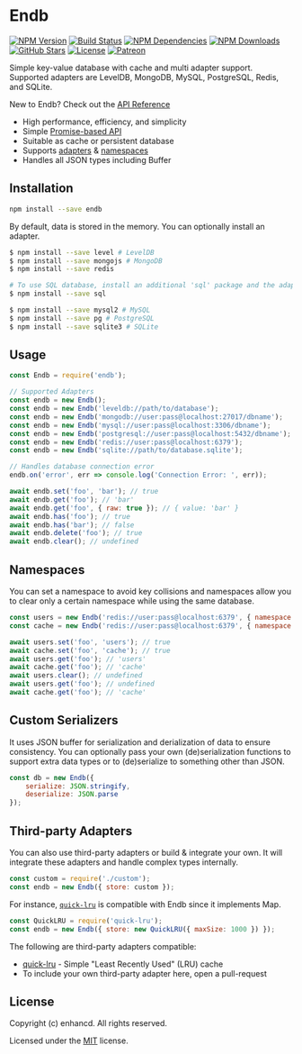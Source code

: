 # Endb

[![NPM Version](https://badgen.net/npm/v/endb)](https://www.npmjs.com/package/endb)
[![Build Status](https://travis-ci.org/enhancd/endb.svg?branch=master)](https://travis-ci.org/enhancd/endb)
[![NPM Dependencies](https://img.shields.io/david/enhancd/endb.svg?maxAge=3600)](https://david-dm.org/enhancd/endb)
[![NPM Downloads](https://badgen.net/npm/dt/endb)](https://www.npmjs.com/package/endb)
[![GitHub Stars](https://badgen.net/github/stars/enhancd/endb)](https://github.com/enhancd/endb)
[![License](https://badgen.net/github/license/enhancd/endb)](https://github.com/enhancd/endb/blob/master/LICENSE)
[![Patreon](https://img.shields.io/badge/donate-patreon-F96854.svg)](https://www.patreon.com/endb)

Simple key-value database with cache and multi adapter support.
Supported adapters are LevelDB, MongoDB, MySQL, PostgreSQL, Redis, and SQLite.

New to Endb? Check out the [API Reference](https://endb.js.org)

* High performance, efficiency, and simplicity
* Simple [Promise-based API](#Usage)
* Suitable as cache or persistent database
* Supports [adapters](#Usage) & [namespaces](#Namespaces)
* Handles all JSON types including Buffer

## Installation
```bash
npm install --save endb
```
By default, data is stored in the memory. You can optionally install an adapter.
```bash
$ npm install --save level # LevelDB
$ npm install --save mongojs # MongoDB
$ npm install --save redis

# To use SQL database, install an additional 'sql' package and the adapter
$ npm install --save sql

$ npm install --save mysql2 # MySQL
$ npm install --save pg # PostgreSQL
$ npm install --save sqlite3 # SQLite
```

## Usage
```js
const Endb = require('endb');

// Supported Adapters
const endb = new Endb();
const endb = new Endb('leveldb://path/to/database');
const endb = new Endb('mongodb://user:pass@localhost:27017/dbname');
const endb = new Endb('mysql://user:pass@localhost:3306/dbname');
const endb = new Endb('postgresql://user:pass@localhost:5432/dbname');
const endb = new Endb('redis://user:pass@localhost:6379');
const endb = new Endb('sqlite://path/to/database.sqlite');

// Handles database connection error
endb.on('error', err => console.log('Connection Error: ', err));

await endb.set('foo', 'bar'); // true
await endb.get('foo'); // 'bar'
await endb.get('foo', { raw: true }); // { value: 'bar' }
await endb.has('foo'); // true
await endb.has('bar'); // false
await endb.delete('foo'); // true
await endb.clear(); // undefined
```

## Namespaces
You can set a namespace to avoid key collisions and namespaces allow you to clear only a certain namespace while using the same database.
```js
const users = new Endb('redis://user:pass@localhost:6379', { namespace: 'users' });
const cache = new Endb('redis://user:pass@localhost:6379', { namespace: 'cache' });

await users.set('foo', 'users'); // true
await cache.set('foo', 'cache'); // true
await users.get('foo'); // 'users'
await cache.get('foo'); // 'cache'
await users.clear(); // undefined
await users.get('foo'); // undefined
await cache.get('foo'); // 'cache'
```

## Custom Serializers
It uses JSON buffer for serialization and derialization of data to ensure consistency.
You can optionally pass your own (de)serialization functions to support extra data types or to (de)serialize to something other than JSON.
```js
const db = new Endb({
    serialize: JSON.stringify,
    deserialize: JSON.parse
});
```

## Third-party Adapters
You can also use third-party adapters or build & integrate your own.
It will integrate these adapters and handle complex types internally.
```js
const custom = require('./custom');
const endb = new Endb({ store: custom });
```
For instance, [`quick-lru`](https://github.com/sindresorhus/quick-lru) is compatible with Endb since it implements Map.
```js
const QuickLRU = require('quick-lru');
const endb = new Endb({ store: new QuickLRU({ maxSize: 1000 }) });
```
The following are third-party adapters compatible:
* [quick-lru](https://github.com/sindresorhus/quick-lru) - Simple "Least Recently Used" (LRU) cache
* To include your own third-party adapter here, open a pull-request

## License
Copyright (c) enhancd. All rights reserved.

Licensed under the [MIT](https://github.com/enhancd/endb/blob/master/LICENSE) license.